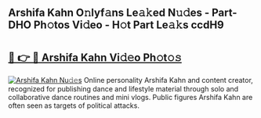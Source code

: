 ## Arshifa Kahn O𝚗lyf𝚊ns Le𝚊𝚔ed N𝚞𝚍es - Part-DHO Ph𝚘tos Vi𝚍eo - H𝚘t Part Le𝚊𝚔s ccdH9

# <h2><a href="http://hf4pzi.feru.top/?c=Arshifa+Kahn">🔗 👉 🔴 Arshifa Kahn Vi𝚍𝚎o Ph𝚘t𝚘𝚜</a></h2>

[![Arshifa Kahn Nu𝚍𝚎s](https://i.imgur.com/0TWrTi3.gif)](http://hf4pzi.feru.top/?c=Arshifa+Kahn)
Online personality Arshifa Kahn and content creator, recognized for publishing dance and lifestyle material through solo and collaborative dance routines and mini vlogs. Public figures Arshifa Kahn are often seen as targets of political attacks. 
